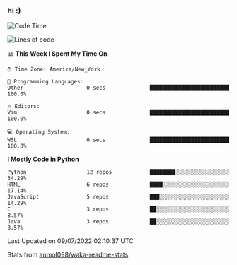 ### hi :)

<!--START_SECTION:waka-->
![Code Time](http://img.shields.io/badge/Code%20Time-0%20secs-blue)

![Lines of code](https://img.shields.io/badge/From%20Hello%20World%20I%27ve%20Written-599%20Thousand%20lines%20of%20code-blue)

📊 **This Week I Spent My Time On** 

```text
⌚︎ Time Zone: America/New_York

💬 Programming Languages: 
Other                    0 secs              █████████████████████████   100.0%

🔥 Editors: 
Vim                      0 secs              █████████████████████████   100.0%

💻 Operating System: 
WSL                      0 secs              █████████████████████████   100.0%

```

**I Mostly Code in Python** 

```text
Python                   12 repos            ████████░░░░░░░░░░░░░░░░░   34.29% 
HTML                     6 repos             ████░░░░░░░░░░░░░░░░░░░░░   17.14% 
JavaScript               5 repos             ███░░░░░░░░░░░░░░░░░░░░░░   14.29% 
C                        3 repos             ██░░░░░░░░░░░░░░░░░░░░░░░   8.57% 
Java                     3 repos             ██░░░░░░░░░░░░░░░░░░░░░░░   8.57%

```



 Last Updated on 09/07/2022 02:10:37 UTC
<!--END_SECTION:waka-->

Stats from [anmol098/waka-readme-stats](https://github.com/anmol098/waka-readme-stats)